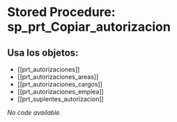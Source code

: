 # Stored Procedure: sp_prt_Copiar_autorizacion

## Usa los objetos:
- [[prt_autorizaciones]]
- [[prt_autorizaciones_areas]]
- [[prt_autorizaciones_cargos]]
- [[prt_autorizaciones_emplea]]
- [[prt_suplentes_autorizacion]]

*No code available.*
